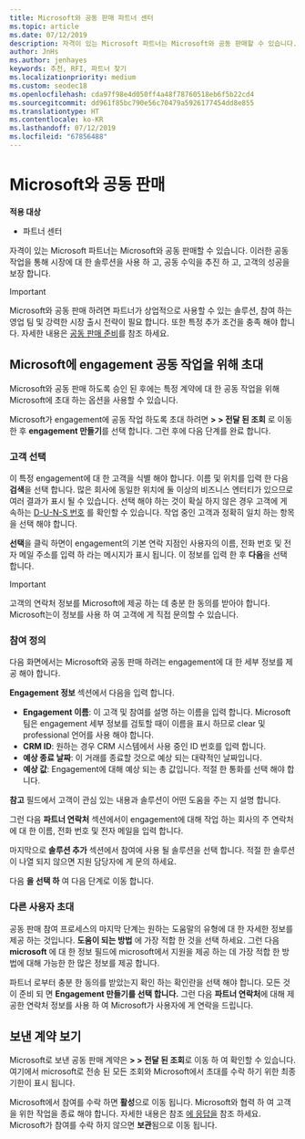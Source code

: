 ```yaml
---
title: Microsoft와 공동 판매 파트너 센터
ms.topic: article
ms.date: 07/12/2019
description: 자격이 있는 Microsoft 파트너는 Microsoft와 공동 판매할 수 있습니다. 이러한 공동 작업을 통해 시장에 대 한 솔루션을 사용 하 고, 공동 수익을 추진 하 고, 고객의 성공을 보장 합니다.
author: JnHs
ms.author: jenhayes
keywords: 추천, RFI, 파트너 찾기
ms.localizationpriority: medium
ms.custom: seodec18
ms.openlocfilehash: cda97f98e4d050ff4a48f78760518eb6f5b22cd4
ms.sourcegitcommit: dd961f85bc790e56c70479a5926177454dd8e855
ms.translationtype: HT
ms.contentlocale: ko-KR
ms.lasthandoff: 07/12/2019
ms.locfileid: "67856488"
---
```

# <a name="co-sell-with-microsoft"></a>Microsoft와 공동 판매

**적용 대상**

-  파트너 센터

자격이 있는 Microsoft 파트너는 Microsoft와 공동 판매할 수 있습니다. 이러한 공동 작업을 통해 시장에 대 한 솔루션을 사용 하 고, 공동 수익을 추진 하 고, 고객의 성공을 보장 합니다.

> [!IMPORTANT]
> Microsoft와 공동 판매 하려면 파트너가 상업적으로 사용할 수 있는 솔루션, 참여 하는 영업 팀 및 강력한 시장 출시 전략이 필요 합니다. 또한 특정 추가 조건을 충족 해야 합니다. 자세한 내용은 [공동 판매 준비](https://partner.microsoft.com/reach-customers/selling-with-microsoft#become-ready)를 참조 하세요.

## <a name="invite-microsoft-to-collaborate-on-an-engagement"></a>Microsoft에 engagement 공동 작업을 위해 초대

Microsoft와 공동 판매 하도록 승인 된 후에는 특정 계약에 대 한 공동 작업을 위해 Microsoft에 초대 하는 옵션을 사용할 수 있습니다.

Microsoft가 engagement에 공동 작업 하도록 초대 하려면 **> > 전달 된 조회** 로 이동한 후 **engagement 만들기**를 선택 합니다. 그런 후에 다음 단계를 완료 합니다.

### <a name="select-your-customer"></a>고객 선택

이 특정 engagement에 대 한 고객을 식별 해야 합니다. 이름 및 위치를 입력 한 다음 **검색**을 선택 합니다. 많은 회사에 동일한 위치에 둘 이상의 비즈니스 엔터티가 있으므로 여러 결과가 표시 될 수 있습니다. 선택 해야 하는 것이 확실 하지 않은 경우 고객에 게 속하는 [D-U-N-S 번호](https://www.dnb.com/duns-number.html) 를 확인할 수 있습니다. 작업 중인 고객과 정확히 일치 하는 항목을 선택 해야 합니다. 

**선택**을 클릭 하면이 engagement의 기본 연락 지점인 사용자의 이름, 전화 번호 및 전자 메일 주소를 입력 하 라는 메시지가 표시 됩니다. 이 정보를 입력 한 후 **다음**을 선택 합니다.

> [!IMPORTANT]
> 고객의 연락처 정보를 Microsoft에 제공 하는 데 충분 한 동의를 받아야 합니다. Microsoft는이 정보를 사용 하 여 고객에 게 직접 문의할 수 있습니다.

### <a name="define-your-engagement"></a>참여 정의

다음 화면에서는 Microsoft와 공동 판매 하려는 engagement에 대 한 세부 정보를 제공 해야 합니다.

**Engagement 정보** 섹션에서 다음을 입력 합니다.
- **Engagement 이름**: 이 고객 및 참여를 설명 하는 이름을 입력 합니다. Microsoft 팀은 engagement 세부 정보를 검토할 때이 이름을 표시 하므로 clear 및 professional 언어를 사용 해야 합니다.
- **CRM ID**: 원하는 경우 CRM 시스템에서 사용 중인 ID 번호를 입력 합니다.
- **예상 종료 날짜**: 이 거래를 종료할 것으로 예상 되는 대략적인 날짜입니다.
- **예상 값**: Engagement에 대해 예상 되는 총 값입니다. 적절 한 통화를 선택 해야 합니다.

**참고** 필드에서 고객이 관심 있는 내용과 솔루션이 어떤 도움을 주는 지 설명 합니다.

 그런 다음 **파트너 연락처** 섹션에서이 engagement에 대해 작업 하는 회사의 주 연락처에 대 한 이름, 전화 번호 및 전자 메일을 입력 합니다.

마지막으로 **솔루션 추가** 섹션에서 참여에 사용 될 솔루션을 선택 합니다. 적절 한 솔루션이 나열 되지 않으면 지원 담당자에 게 문의 하세요.

다음 **을 선택 하** 여 다음 단계로 이동 합니다.

### <a name="invite-others"></a>다른 사용자 초대

공동 판매 참여 프로세스의 마지막 단계는 원하는 도움말의 유형에 대 한 자세한 정보를 제공 하는 것입니다. **도움이 되는 방법** 에 가장 적합 한 것을 선택 하세요. 그런 다음 **microsoft** 에 대 한 정보 필드에 microsoft에서 지원을 제공 하는 데 가장 적합 한 방법에 대해 가능한 한 많은 정보를 제공 합니다.

파트너 로부터 충분 한 동의를 받았는지 확인 하는 확인란을 선택 해야 합니다. 모든 것이 준비 되 면 **Engagement 만들기를 선택 합니다.** 그런 다음 **파트너 연락처**에 대해 제공한 연락처 정보를 사용 하 여 Microsoft가 사용자에 게 연락을 드립니다.

## <a name="viewing-your-sent-engagements"></a>보낸 계약 보기

Microsoft로 보낸 공동 판매 계약은 **> > 전달 된 조회**로 이동 하 여 확인할 수 있습니다. 여기에서 microsoft로 전송 된 모든 조회와 Microsoft에서 초대를 수락 하기 위한 최종 기한이 표시 됩니다.

Microsoft에서 참여를 수락 하면 **활성**으로 이동 됩니다. Microsoft와 협력 하 여 고객을 위한 작업을 종료 해야 합니다. 자세한 내용은 참조 [에 응답을](responding-to-referrals.md) 참조 하세요. Microsoft가 참여를 수락 하지 않으면 **보관**됨으로 이동 됩니다.

